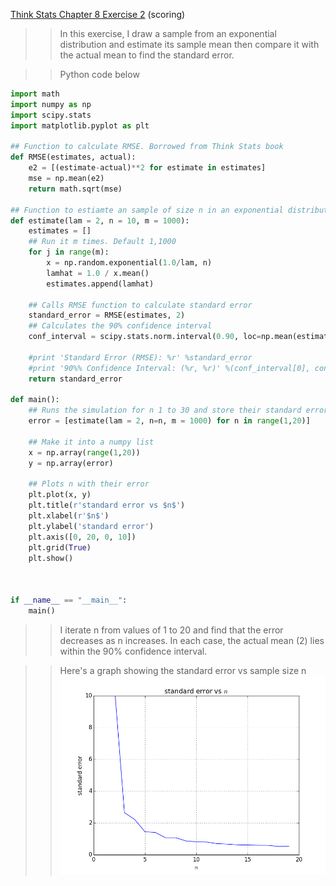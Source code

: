 [Think Stats Chapter 8 Exercise 2](http://greenteapress.com/thinkstats2/html/thinkstats2009.html#toc77) (scoring)

>> In this exercise, I draw a sample from an exponential distribution and estimate its sample mean
>> then compare it with the actual mean to find the standard error.

>> Python code below

```python
import math
import numpy as np
import scipy.stats
import matplotlib.pyplot as plt

## Function to calculate RMSE. Borrowed from Think Stats book
def RMSE(estimates, actual):
    e2 = [(estimate-actual)**2 for estimate in estimates]
    mse = np.mean(e2)
    return math.sqrt(mse)

## Function to estiamte an sample of size n in an exponential distribution
def estimate(lam = 2, n = 10, m = 1000):
    estimates = []
    ## Run it m times. Default 1,1000
    for j in range(m):
        x = np.random.exponential(1.0/lam, n)
        lamhat = 1.0 / x.mean()
        estimates.append(lamhat)

    ## Calls RMSE function to calculate standard error
    standard_error = RMSE(estimates, 2)
    ## Calculates the 90% confidence interval
    conf_interval = scipy.stats.norm.interval(0.90, loc=np.mean(estimates), scale=np.std(estimates)/math.sqrt(n))

    #print 'Standard Error (RMSE): %r' %standard_error
    #print '90%% Confidence Interval: (%r, %r)' %(conf_interval[0], conf_interval[1])
    return standard_error

def main():
    ## Runs the simulation for n 1 to 30 and store their standard error in list
    error = [estimate(lam = 2, n=n, m = 1000) for n in range(1,20)]

    ## Make it into a numpy list
    x = np.array(range(1,20))
    y = np.array(error)

    ## Plots n with their error
    plt.plot(x, y)
    plt.title(r'standard error vs $n$')
    plt.xlabel(r'$n$')
    plt.ylabel('standard error')
    plt.axis([0, 20, 0, 10])
    plt.grid(True)
    plt.show()



if __name__ == "__main__":
    main()
```

>> I iterate n from values of 1 to 20 and find that the error decreases as n increases.
>> In each case, the actual mean (2) lies within the 90% confidence interval.

>> Here's a graph showing the standard error vs sample size n
>> ![graph](img/standard_error.png)
